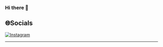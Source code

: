 ### Hi there 👋

## 🌐Socials
[![Instagram](https://img.shields.io/badge/Instagram-%23E4405F.svg?logo=Instagram&logoColor=white)](https://instagram.com/gabriel_alvito) 
<!-- # 📊GitHub Stats :
![](https://github-readme-stats.vercel.app/api?username=gabrielalvito&theme=slateorange&hide_border=false&include_all_commits=false&count_private=false)<br/>
![](https://github-readme-stats.vercel.app/api/top-langs/?username=gabrielalvito&theme=slateorange&hide_border=false&include_all_commits=false&count_private=false&layout=compact) -->
---
<!-- [![](https://visitcount.itsvg.in/api?id=gabrielalvito&icon=0&color=0)](https://visitcount.itsvg.in) -->

<!--
**gabrielalvito/gabrielalvito** is a ✨ _special_ ✨ repository because its `README.md` (this file) appears on your GitHub profile.

Here are some ideas to get you started:

- 🔭 I’m currently working on ...
- 🌱 I’m currently learning ...
- 👯 I’m looking to collaborate on ...
- 🤔 I’m looking for help with ...
- 💬 Ask me about ...
- 📫 How to reach me: ...
- 😄 Pronouns: ...
- ⚡ Fun fact: ...
-->
